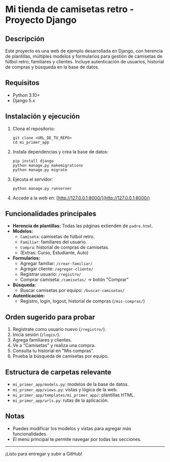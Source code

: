 # Mi tienda de camisetas retro - Proyecto Django

## Descripción
Este proyecto es una web de ejemplo desarrollada en Django, con herencia de plantillas, múltiples modelos y formularios para gestión de camisetas de fútbol retro, familiares y clientes. Incluye autenticación de usuarios, historial de compras y búsqueda en la base de datos.

## Requisitos
- Python 3.10+
- Django 5.x

## Instalación y ejecución
1. Clona el repositorio:
   ```
   git clone <URL_DE_TU_REPO>
   cd mi_primer_app
   ```
2. Instala dependencias y crea la base de datos:
   ```
   pip install django
   python manage.py makemigrations
   python manage.py migrate
   ```
3. Ejecuta el servidor:
   ```
   python manage.py runserver
   ```
4. Accede a la web en: [http://127.0.0.1:8000/](http://127.0.0.1:8000/)

## Funcionalidades principales
- **Herencia de plantillas:** Todas las páginas extienden de `padre.html`.
- **Modelos:**
  - `Camiseta`: camisetas de fútbol retro.
  - `Familiar`: familiares del usuario.
  - `Compra`: historial de compras de camisetas.
  - (Extras: Curso, Estudiante, Auto)
- **Formularios:**
  - Agregar familiar: `/crear-familiar/`
  - Agregar cliente: `/agregar-cliente/`
  - Registrar usuario: `/registro/`
  - Comprar camiseta: `/camisetas/` → botón "Comprar"
- **Búsqueda:**
  - Buscar camisetas por equipo: `/buscar-camisetas/`
- **Autenticación:**
  - Registro, login, logout, historial de compras (`/mis-compras/`)

## Orden sugerido para probar
1. Regístrate como usuario nuevo (`/registro/`).
2. Inicia sesión (`/login/`).
3. Agrega familiares y clientes.
4. Ve a "Camisetas" y realiza una compra.
5. Consulta tu historial en "Mis compras".
6. Prueba la búsqueda de camisetas por equipo.

## Estructura de carpetas relevante
- `mi_primer_app/models.py`: modelos de la base de datos.
- `mi_primer_app/views.py`: vistas y lógica de la web.
- `mi_primer_app/templates/mi_primer_app/`: plantillas HTML.
- `mi_primer_app/urls.py`: rutas de la aplicación.

## Notas
- Puedes modificar los modelos y vistas para agregar más funcionalidades.
- El menú principal te permite navegar por todas las secciones.

---
¡Listo para entregar y subir a GitHub!
